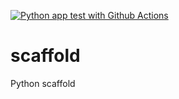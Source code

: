 [![Python app test with Github Actions](https://github.com/lpachecoc4/scaffold/actions/workflows/main.yml/badge.svg)](https://github.com/lpachecoc4/scaffold/actions/workflows/main.yml)


# scaffold
Python scaffold
